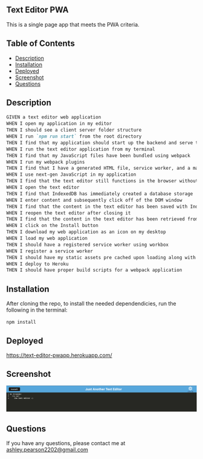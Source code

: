 ## Text Editor PWA
This is a single page app that meets the PWA criteria. 


## Table of Contents

- [Description](#description)
- [Installation](#installtion)
- [Deployed](#deployed)
- [Screenshot](#screenshot)
- [Questions](#questions)


## Description
```md
GIVEN a text editor web application
WHEN I open my application in my editor
THEN I should see a client server folder structure
WHEN I run `npm run start` from the root directory
THEN I find that my application should start up the backend and serve the client
WHEN I run the text editor application from my terminal
THEN I find that my JavaScript files have been bundled using webpack
WHEN I run my webpack plugins
THEN I find that I have a generated HTML file, service worker, and a manifest file
WHEN I use next-gen JavaScript in my application
THEN I find that the text editor still functions in the browser without errors
WHEN I open the text editor
THEN I find that IndexedDB has immediately created a database storage
WHEN I enter content and subsequently click off of the DOM window
THEN I find that the content in the text editor has been saved with IndexedDB
WHEN I reopen the text editor after closing it
THEN I find that the content in the text editor has been retrieved from our IndexedDB
WHEN I click on the Install button
THEN I download my web application as an icon on my desktop
WHEN I load my web application
THEN I should have a registered service worker using workbox
WHEN I register a service worker
THEN I should have my static assets pre cached upon loading along with subsequent pages and static assets
WHEN I deploy to Heroku
THEN I should have proper build scripts for a webpack application
```


## Installation
After cloning the repo, to install the needed dependendicies, run the following in the terminal: 

``
npm install 
``
## Deployed
https://text-editor-pwapp.herokuapp.com/

## Screenshot

![](Assets/Screen%20Shot%202023-02-27%20at%203.30.02%20PM.png)


## Questions
If you have any questions, please contact me at ashley.pearson2202@gmail.com